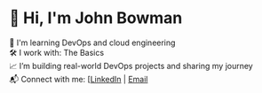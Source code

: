 # 👋 Hi, I'm John Bowman

🚀 I'm learning DevOps and cloud engineering  
🛠️ I work with: The Basics  
📈 I’m building real-world DevOps projects and sharing my journey  
📬 Connect with me: [[LinkedIn](https://www.linkedin.com/in/john-bowman-25b2b79a/) | [Email](jpbowman21@gmail.com)
